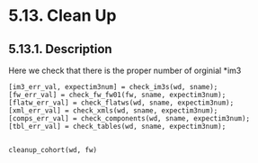 # 5.13. Clean Up
## 5.13.1. Description
Here we check that there is the proper number of orginial *im3

    [im3_err_val, expectim3num] = check_im3s(wd, sname);
    [fw_err_val] = check_fw_fw01(fw, sname, expectim3num);
    [flatw_err_val] = check_flatws(wd, sname, expectim3num);
    [xml_err_val] = check_xmls(wd, sname, expectim3num);
    [comps_err_val] = check_components(wd, sname, expectim3num);
    [tbl_err_val] = check_tables(wd, sname, expectim3num);
    
    
    cleanup_cohort(wd, fw)  
